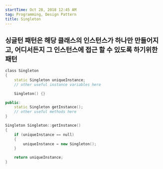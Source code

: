 ```yaml
---
startTime: Oct 28, 2018 12:45 AM
tag: Programming, Design Pattern        
title: Singleton
--- 
```


## 싱글턴 패턴은 해당 클래스의 인스턴스가 하나만 만들어지고, 어디서든지 그 인스턴스에 접근 할 수 있도록 하기위한 패턴

```cpp
class Singleton 
{
    static Singleton uniqueInstance;
    // other useful instance variables here

    Singleton() {}

public:
    static Singleton getInstance();
    // other useful methods here
}

Singleton Singleton::getInstance()
{
    if (uniqueInstance == null) 
    {
        uniqueInstance = new Singleton();
    }

    return uniqueInstance;
}
```
